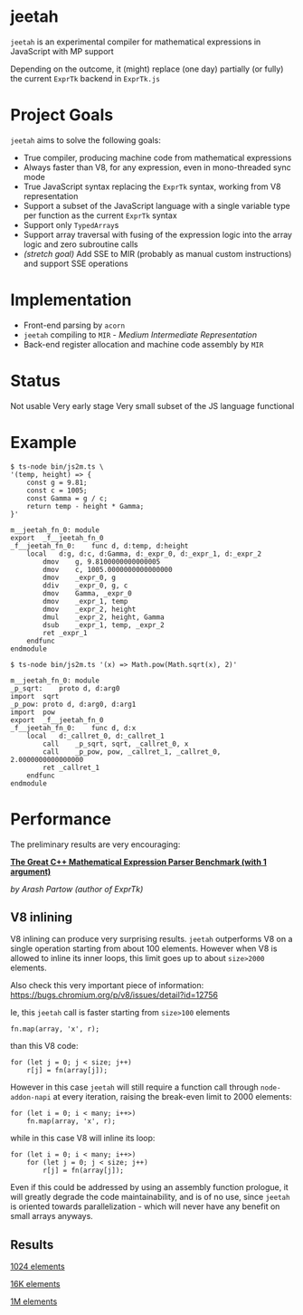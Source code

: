 # jeetah

`jeetah` is an experimental compiler for mathematical expressions in JavaScript with MP support

Depending on the outcome, it (might) replace (one day) partially (or fully) the current `ExprTk` backend in `ExprTk.js`

# Project Goals

`jeetah` aims to solve the following goals:
* True compiler, producing machine code from mathematical expressions
* Always faster than V8, for any expression, even in mono-threaded sync mode
* True JavaScript syntax replacing the `ExprTk` syntax, working from V8 representation
* Support a subset of the JavaScript language with a single variable type per function as the current `ExprTk` syntax
* Support only `TypedArray`s
* Support array traversal with fusing of the expression logic into the array logic and zero subroutine calls
* *(stretch goal)* Add SSE to MIR (probably as manual custom instructions) and support SSE operations

# Implementation
* Front-end parsing by `acorn`
* `jeetah` compiling to `MIR` - *Medium Intermediate Representation*
* Back-end register allocation and machine code assembly by `MIR`

# Status

Not usable
Very early stage
Very small subset of the JS language functional

# Example

```
$ ts-node bin/js2m.ts \
'(temp, height) => {
	const g = 9.81;
	const c = 1005;
	const Gamma = g / c;
	return temp - height * Gamma;
}'

m__jeetah_fn_0:	module
export	_f__jeetah_fn_0
_f__jeetah_fn_0:	func d, d:temp, d:height
	local	d:g, d:c, d:Gamma, d:_expr_0, d:_expr_1, d:_expr_2
		dmov	g, 9.8100000000000005
		dmov	c, 1005.0000000000000000
		dmov	_expr_0, g
		ddiv	_expr_0, g, c
		dmov	Gamma, _expr_0
		dmov	_expr_1, temp
		dmov	_expr_2, height
		dmul	_expr_2, height, Gamma
		dsub	_expr_1, temp, _expr_2
		ret	_expr_1
	endfunc
endmodule
```

```
$ ts-node bin/js2m.ts '(x) => Math.pow(Math.sqrt(x), 2)'

m__jeetah_fn_0:	module
_p_sqrt:	proto d, d:arg0
import	sqrt
_p_pow:	proto d, d:arg0, d:arg1
import	pow
export	_f__jeetah_fn_0
_f__jeetah_fn_0:	func d, d:x
	local	d:_callret_0, d:_callret_1
		call	_p_sqrt, sqrt, _callret_0, x
		call	_p_pow, pow, _callret_1, _callret_0, 2.0000000000000000
		ret	_callret_1
	endfunc
endmodule
```

# Performance

The preliminary results are very encouraging:

**[The Great C++ Mathematical Expression Parser Benchmark (with 1 argument)](https://github.com/ArashPartow/math-parser-benchmark-project)**

*by Arash Partow (author of ExprTk)*

## V8 inlining

V8 inlining can produce very surprising results. `jeetah` outperforms V8 on a single operation starting from about 100 elements.
However when V8 is allowed to inline its inner loops, this limit goes up to about `size>2000` elements.

Also check this very important piece of information: https://bugs.chromium.org/p/v8/issues/detail?id=12756

Ie, this `jeetah` call is faster starting from `size>100` elements
```
fn.map(array, 'x', r);
```
than this V8 code:
```
for (let j = 0; j < size; j++)
	r[j] = fn(array[j]);
```

However in this case `jeetah` will still require a function call through `node-addon-napi` at every iteration, raising the break-even limit to 2000 elements:
```
for (let i = 0; i < many; i++>)
	fn.map(array, 'x', r);
```
while in this case V8 will inline its loop:
```
for (let i = 0; i < many; i++>)
	for (let j = 0; j < size; j++)
		r[j] = fn(array[j]);
```

Even if this could be addressed by using an assembly function prologue, it will greatly degrade the code maintainability, and is of no use, since `jeetah` is oriented towards parallelization - which will never have any benefit on small arrays anyways.


## Results

[1024 elements](https://mmomtchev.github.io/jeetah/bench/1024)

[16K elements](https://mmomtchev.github.io/jeetah/bench/16384)

[1M elements](https://mmomtchev.github.io/jeetah/bench/1048576)
